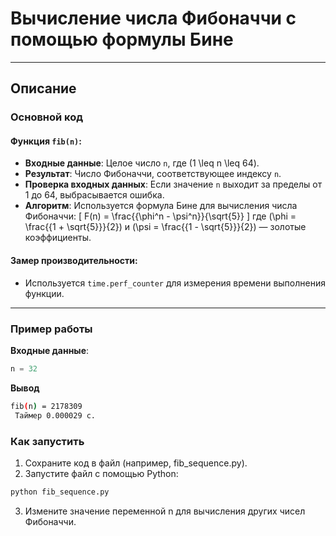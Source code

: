 # Вычисление числа Фибоначчи с помощью формулы Бине

---

## Описание

### Основной код

#### Функция `fib(n)`:
- **Входные данные**: Целое число `n`, где \(1 \leq n \leq 64\).
- **Результат**: Число Фибоначчи, соответствующее индексу `n`.
- **Проверка входных данных**: Если значение `n` выходит за пределы от 1 до 64, выбрасывается ошибка.
- **Алгоритм**: Используется формула Бине для вычисления числа Фибоначчи:
  \[
  F(n) = \frac{{\phi^n - \psi^n}}{\sqrt{5}}
  \]
  где \(\phi = \frac{{1 + \sqrt{5}}}{2}\) и \(\psi = \frac{{1 - \sqrt{5}}}{2}\) — золотые коэффициенты.

#### Замер производительности:
- Используется `time.perf_counter` для измерения времени выполнения функции.

---

### Пример работы

**Входные данные**:
```python
n = 32
```
**Вывод**
```bash
fib(n) = 2178309 
 Таймер 0.000029 c.
```
### Как запустить
1. Сохраните код в файл (например, fib_sequence.py).
2. Запустите файл с помощью Python:
```bash
python fib_sequence.py
```
3. Измените значение переменной n для вычисления других чисел Фибоначчи.
